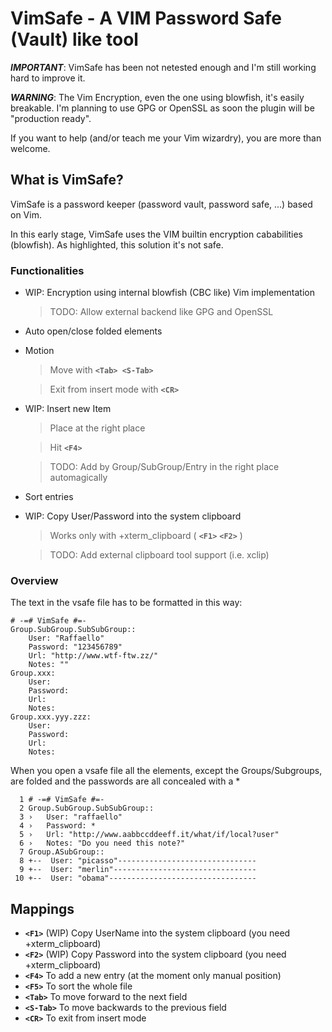 VimSafe - A VIM Password Safe (Vault) like tool
===============================================

***IMPORTANT***: VimSafe has been not netested enough and I'm still working hard to improve it.

***WARNING***: The Vim Encryption, even the one using blowfish, it's easily breakable. I'm planning to use GPG or OpenSSL as soon the plugin will be "production ready".

If you want to help (and/or teach me your Vim wizardry), you are more than welcome.

## What is VimSafe? ##

VimSafe is a password keeper (password vault, password safe, ...) based on Vim.

In this early stage, VimSafe uses the VIM builtin encryption cababilities (blowfish). As highlighted, this solution it's not  safe.

### Functionalities ###

*   WIP: Encryption using internal blowfish (CBC like) Vim implementation
    
    > TODO: Allow external backend like GPG and OpenSSL

*   Auto open/close folded elements
*   Motion

    > Move with **`<Tab> <S-Tab>`**

    > Exit from insert mode with **`<CR>`**

*   WIP: Insert new Item

    > Place at the right place
    
    > Hit **`<F4>`**
    
    > TODO: Add by Group/SubGroup/Entry in the right place automagically
    
*   Sort entries
*   WIP: Copy User/Password into the system clipboard

    > Works only with +xterm_clipboard ( **`<F1>`** **`<F2>`** )
    
    > TODO: Add external clipboard tool support (i.e. xclip)


### Overview ###

The text in the vsafe file has to be formatted in this way:

``` vsafe
# -=# VimSafe #=-
Group.SubGroup.SubSubGroup::
    User: "Raffaello"
    Password: "123456789"
    Url: "http://www.wtf-ftw.zz/"
    Notes: ""
Group.xxx:
    User:
    Password:
    Url:
    Notes:
Group.xxx.yyy.zzz:
    User:
    Password:
    Url:
    Notes:
```

When you open a vsafe file all the elements, except the Groups/Subgroups, are folded and the passwords are all concealed with a *

``` vim
  1 # -=# VimSafe #=-
  2 Group.SubGroup.SubSubGroup::
  3 ›   User: "raffaello"                       
  4 ›   Password: *
  5 ›   Url: "http://www.aabbccddeeff.it/what/if/local?user"
  6 ›   Notes: "Do you need this note?"
  7 Group.ASubGroup::
  8 +--  User: "picasso"-------------------------------
  9 +--  User: "merlin"--------------------------------
 10 +--  User: "obama"---------------------------------
  ```

## Mappings ##

 * **`<F1>`** (WIP) Copy UserName into the system clipboard (you need +xterm_clipboard)
 * **`<F2>`** (WIP) Copy Password into the system clipboard (you need +xterm_clipboard)
 * **`<F4>`** To add a new entry (at the moment only manual position)
 * **`<F5>`** To sort the whole file
 * **`<Tab>`** To move forward to the next field
 * **`<S-Tab>`** To move backwards to the previous field
 * **`<CR>`** To exit from insert mode
